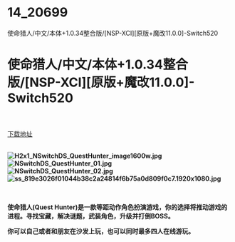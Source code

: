 # 14_20699
使命猎人/中文/本体+1.0.34整合版/[NSP-XCI][原版+魔改11.0.0]-Switch520
# 使命猎人/中文/本体+1.0.34整合版/[NSP-XCI][原版+魔改11.0.0]-Switch520
 <br/></br>
[下载地址](https://www.switch520.cc/article/20699 "下载地址")
<br/></br>

<p><strong><img title="H2x1_NSwitchDS_QuestHunter_image1600w.jpg" src="https://www.switch520.cc/muke_img/2021_07_27_8bd9d6d61d8ec.jpg" alt="H2x1_NSwitchDS_QuestHunter_image1600w.jpg"></strong><br>
<strong><img title="NSwitchDS_QuestHunter_01.jpg" src="https://www.switch520.cc/muke_img/2021_07_27_b06d99b3ac8ce.jpg" alt="NSwitchDS_QuestHunter_01.jpg"></strong><br>
<strong><img title="NSwitchDS_QuestHunter_02.jpg" src="https://www.switch520.cc/muke_img/2021_07_27_052ca087ce4c2.jpg" alt="NSwitchDS_QuestHunter_02.jpg"></strong><br>
<strong><img title="ss_819e3026f01044b38c2a24814f6b75a0d809f0c7.1920x1080.jpg" src="https://www.switch520.cc/muke_img/2021_07_27_6bac86ad57658.jpg" alt="ss_819e3026f01044b38c2a24814f6b75a0d809f0c7.1920x1080.jpg">&nbsp;</strong></p>
<p>&nbsp;</p>
<p><strong>使命猎人(Quest Hunter)是一款等距动作角色扮演游戏，你的选择将推动游戏的进程。寻找宝藏，解决谜题，武装角色，升级并打倒BOSS。</strong></p>
<p><strong>你可以自己或者和朋友在沙发上玩，也可以同时最多四人在线游玩。</strong></p>
<p>&nbsp;</p>
<p>&nbsp;</p>
